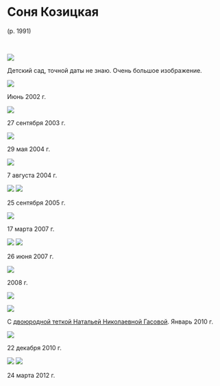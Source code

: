 # Соня Козицкая
(р. 1991)

&nbsp;

![](img/SK-001.jpg)

Детский сад, точной даты не знаю. Очень большое изображение.

![](img/SK-2002-06.jpg)

Июнь 2002 г.

![](img/SK-2003-09-27.jpg)

27 сентября 2003 г.

![](img/SK-2004-05-29.jpg)

29 мая 2004 г.

![](img/SK-2004-08-07.jpg)

7 августа 2004 г.

![](img/LTK-SK-2005-09A.jpg) ![](img/LTK-SK-2005-09B.jpg)

25 сентября 2005 г.

![](img/SK-2007-03.jpg)

17 марта 2007 г.

![](img/SK-2007-06A.jpg) ![](img/SK-2007-06B.jpg)

26 июня 2007 г.

![](img/SK-2008.jpg)

2008 г.

![](img/SK-408810668.jpeg)

![](../B1/img/NNG-KK-2010.jpg)

С [двоюродной теткой Натальей Николаевной Гасовой](../B1/NNG.md).
Январь 2010 г.

![](img/SK-2010-12.jpg)

22 декабря 2010 г.

![](img/SK-2012-03B.jpg) ![](img/SK-2012-03A.jpg)

24 марта 2012 г.